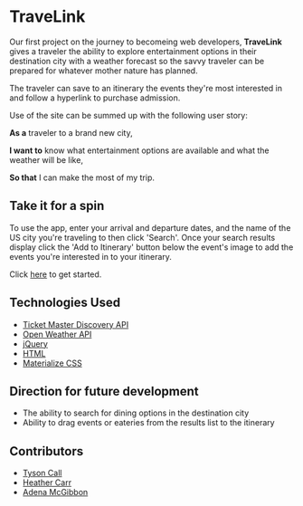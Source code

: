 # TraveLink
Our first project on the journey to becomeing web developers, **TraveLink** gives a traveler the ability to explore entertainment options in their destination city with a weather forecast so the savvy traveler can be prepared for whatever mother nature has planned.  

The traveler can save to an itinerary the events they're most interested in and follow a hyperlink to purchase admission.  

Use of the site can be summed up with the following user story:

**As a** traveler to a brand new city,

**I want to** know what entertainment options are available and what the weather will be like,

**So that** I can make the most of my trip.


## Take it for a spin

To use the app, enter your arrival and departure dates, and the name of the US city you're traveling to then click 'Search'.  Once your search results display click the 'Add to Itinerary' button below the event's image to add the events you're interested in to your itinerary.

Click [here](https://adenasgittinit.github.io/Travel-Link/) to get started.

## Technologies Used

* [Ticket Master Discovery API](https://developer.ticketmaster.com/products-and-docs/apis/discovery-api/v2/)
* [Open Weather API](https://openweathermap.org/)
* [jQuery](https://code.jquery.com/)
* [HTML](https://developer.mozilla.org/en-US/docs/Web/HTML)
* [Materialize CSS](https://materializecss.com/)

## Direction for future development

* The ability to search for dining options in the destination city
* Ability to drag events or eateries from the results list to the itinerary

## Contributors
* [Tyson Call](https://github.com/tysoncall)
* [Heather Carr](https://github.com/hdcarr87)
* [Adena McGibbon](https://github.com/AdenasGittIt)
